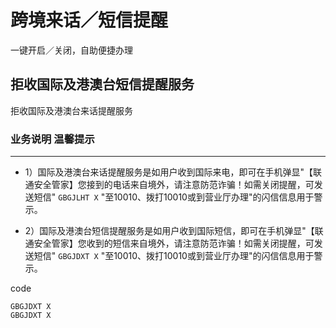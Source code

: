 # 跨境来话／短信提醒
一键开启／关闭，自助便捷办理

## 拒收国际及港澳台短信提醒服务

拒收国际及港澳台来话提醒服务


### 业务说明                                          温馨提示
---                                                    ---
- 1）国际及港澳台来话提醒服务是如用户收到国际来电，即可在手机弹显"【联通安全管家】您接到的电话来自境外，请注意防范诈骗！如需关闭提醒，可发送短信" `GBGJLHT X` "至10010、拨打10010或到营业厅办理"的闪信信息用于警示。

- 2）国际及港澳台短信提醒服务是如用户收到国际短信，即可在手机弹显"【联通安全管家】您收到的短信来自境外，请注意防范诈骗！如需关闭提醒，可发送短信" `GBGJDXT X` "至10010、拨打10010或到营业厅办理"的闪信信息用于警示。

code
```
GBGJDXT X
GBGJDXT X

```
